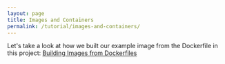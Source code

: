 ```yaml
---
layout: page
title: Images and Containers
permalink: /tutorial/images-and-containers/
---
```


Let's take a look at how we built our example image from the Dockerfile in this
project:
[Building Images from Dockerfiles](../building-images-from-dockerfiles/)
